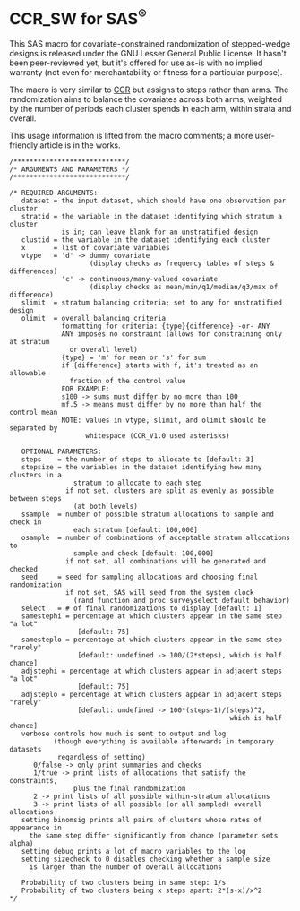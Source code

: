 CCR_SW for SAS<sup>&reg;</sup>
===

This SAS macro for covariate-constrained randomization of stepped-wedge designs is released under the GNU Lesser General Public License.  It hasn't been peer-reviewed yet, but it's offered for use as-is with no implied warranty (not even for merchantability or fitness for a particular purpose).

The macro is very similar to [CCR](https://github.com/ejgreene/ccr-sas) but assigns to steps rather than arms.  The randomization aims to balance the covariates across both arms, weighted by the number of periods each cluster spends in each arm, within strata and overall.

This usage information is lifted from the macro comments; a more user-friendly article is in the works.

```SAS
/****************************/
/* ARGUMENTS AND PARAMETERS */
/****************************/

/* REQUIRED ARGUMENTS:
   dataset = the input dataset, which should have one observation per cluster
   stratid = the variable in the dataset identifying which stratum a cluster
             is in; can leave blank for an unstratified design
   clustid = the variable in the dataset identifying each cluster
   x       = list of covariate variables
   vtype   = 'd' -> dummy covariate
                    (display checks as frequency tables of steps & differences)
             'c' -> continuous/many-valued covariate
                    (display checks as mean/min/q1/median/q3/max of difference)
   slimit  = stratum balancing criteria; set to any for unstratified design
   olimit  = overall balancing criteria
             formatting for criteria: {type}{difference} -or- ANY
             ANY imposes no constraint (allows for constraining only at stratum
               or overall level)
             {type} = 'm' for mean or 's' for sum
             if {difference} starts with f, it's treated as an allowable
               fraction of the control value
             FOR EXAMPLE:
             s100 -> sums must differ by no more than 100
             mf.5 -> means must differ by no more than half the control mean
             NOTE: values in vtype, slimit, and olimit should be separated by
                   whitespace (CCR_V1.0 used asterisks)

   OPTIONAL PARAMETERS:
   steps    = the number of steps to allocate to [default: 3]
   stepsize = the variables in the dataset identifying how many clusters in a
                stratum to allocate to each step
              if not set, clusters are split as evenly as possible between steps
                (at both levels)
   ssample  = number of possible stratum allocations to sample and check in
	            each stratum [default: 100,000]
   osample  = number of combinations of acceptable stratum allocations to
                sample and check [default: 100,000]
              if not set, all combinations will be generated and checked
   seed     = seed for sampling allocations and choosing final randomization
              if not set, SAS will seed from the system clock
                (rand function and proc surveyselect default behavior)
   select   = # of final randomizations to display [default: 1]
   samestephi = percentage at which clusters appear in the same step "a lot"
                 [default: 75]
   samesteplo = percentage at which clusters appear in the same step "rarely"
                 [default: undefined -> 100/(2*steps), which is half chance]
   adjstephi = percentage at which clusters appear in adjacent steps "a lot"
                 [default: 75]
   adjsteplo = percentage at which clusters appear in adjacent steps "rarely"
                 [default: undefined -> 100*(steps-1)/(steps)^2,
                                                       which is half chance]
   verbose controls how much is sent to output and log
           (though everything is available afterwards in temporary datasets
            regardless of setting)
      0/false -> only print summaries and checks
      1/true -> print lists of allocations that satisfy the constraints,
                plus the final randomization
      2 -> print lists of all possible within-stratum allocations
      3 -> print lists of all possible (or all sampled) overall allocations
   setting binomsig prints all pairs of clusters whose rates of appearance in
     the same step differ significantly from chance (parameter sets alpha)
   setting debug prints a lot of macro variables to the log
   setting sizecheck to 0 disables checking whether a sample size
     is larger than the number of overall allocations

   Probability of two clusters being in same step: 1/s
   Probability of two clusters being x steps apart: 2*(s-x)/x^2
*/
```
